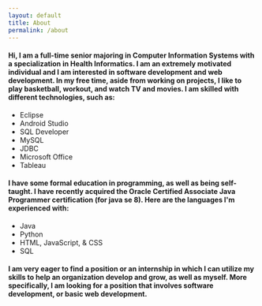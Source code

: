 ```yaml
---
layout: default
title: About
permalink: /about
---
```


#### Hi, I am a full-time senior majoring in Computer Information Systems with a specialization in Health Informatics. I am an extremely motivated individual and I am interested in software development and web development. In my free time, aside from working on projects, I like to play basketball, workout, and watch TV and movies. I am skilled with different technologies, such as: ####
- Eclipse
- Android Studio
- SQL Developer
- MySQL
- JDBC
- Microsoft Office
- Tableau

#### I have some formal education in programming, as well as being self-taught. I have recently acquired the Oracle Certified Associate Java Programmer certification (for java se 8). Here are the languages I'm experienced with: ####
- Java
- Python
- HTML, JavaScript, & CSS
- SQL

#### I am very eager to find a position or an internship in which I can utilize my skills to help an organization develop and grow, as well as myself. More specifically, I am looking for a position that involves software development, or basic web development. ####
